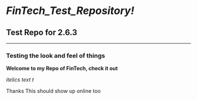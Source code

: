# *FinTech_Test_Repository!* 
## Test Repo for 2.6.3
---
### Testing the look and feel of things
**Welcome to my Repo of FinTech, check it out**

*itelics text t*

Thanks 
This should show up online too 